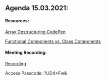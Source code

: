 ## Agenda 15.03.2021:

#### Resources:

[Array Destructuring CodePen](https://codepen.io/ahmad-dci/pen/dyOrrqN)

[Functional Components vs. Class Components](https://www.twilio.com/blog/react-choose-functional-components)

#### Meeting Recording:

[Recording](https://us02web.zoom.us/rec/share/W5UY81UwBJOI7RRNAMWqnC8oA19g1iRc1zpIvFO0glWakE2245YKJDRsdVm1LFWM.vVY6NcaVirmH5xo7)

Access Passcode: ?UD4+Fw&
